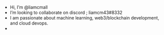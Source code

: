 - Hi, I’m @liamcmall
- I’m looking to collaborate on discord ; liamcm43#8332
- I am passionate about machine learning, web3/blockchain development, and cloud devops.
- 

<!---
liamcmall/liamcmall is a ✨ special ✨ repository because its `README.md` (this file) appears on your GitHub profile.
You can click the Preview link to take a look at your changes.
--->
